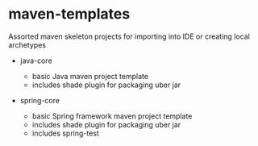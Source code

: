 # maven-templates
Assorted maven skeleton projects for importing into IDE or creating local archetypes

* java-core
	- basic Java maven project template
	- includes shade plugin for packaging uber jar

* spring-core
	- basic Spring framework maven project template
	- includes shade plugin for packaging uber jar
	- includes spring-test
	

	

